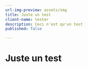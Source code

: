 ```yaml
---
url-img-preview: assets/img
title: Juste un test
client-name: tester
description: Ceci n'est qu'un test
published: false

---
```

<h1> Juste un test </h1>